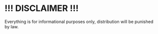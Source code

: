 # !!! DISCLAIMER !!!
Everything is for informational purposes only, distribution will be punished by law.
